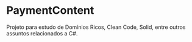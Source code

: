 # PaymentContent

Projeto para estudo de Domínios Ricos, Clean Code, Solid, entre outros assuntos relacionados a C#.
